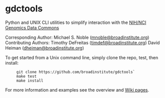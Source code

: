 # gdctools
Python and UNIX CLI utilities to simplify interaction with the [NIH/NCI Genomics Data Commons](https://gdc.cancer.gov/)

Corresponding Author: Michael S. Noble  (mnoble@broadinstitute.org)  
Contributing Authors: Timothy DeFreitas (timdef@broadinstitute.org)
                      David Heiman      (dheiman@broadinstitute.org)

To get started from a Unix command line, simply clone the repo, test, then install:
```
     git clone https://github.com/broadinstitute/gdctools`
     make test
     make install
```
For more information and examples see the overview and [Wiki pages](https://github.com/broadinstitute/gdctools/wiki).
